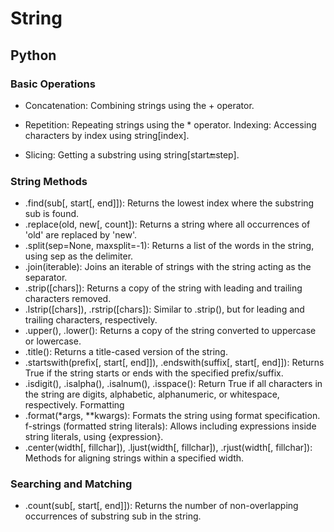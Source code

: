 # String

## Python

### Basic Operations
- Concatenation: Combining strings using the + operator.

- Repetition: Repeating strings using the * operator.
Indexing: Accessing characters by index using string[index].
- Slicing: Getting a substring using string[start:end:step].
### String Methods
- .find(sub[, start[, end]]): Returns the lowest index where the substring sub is found.
- .replace(old, new[, count]): Returns a string where all occurrences of 'old' are replaced by 'new'.
- .split(sep=None, maxsplit=-1): Returns a list of the words in the string, using sep as the delimiter.
- .join(iterable): Joins an iterable of strings with the string acting as the separator.
- .strip([chars]): Returns a copy of the string with leading and trailing characters removed.
- .lstrip([chars]), .rstrip([chars]): Similar to .strip(), but for leading and trailing characters, respectively.
- .upper(), .lower(): Returns a copy of the string converted to uppercase or lowercase.
- .title(): Returns a title-cased version of the string.
- .startswith(prefix[, start[, end]]), .endswith(suffix[, start[, end]]): Returns True if the string starts or ends with the specified prefix/suffix.
- .isdigit(), .isalpha(), .isalnum(), .isspace(): Return True if all characters in the string are digits, alphabetic, alphanumeric, or whitespace, respectively.
Formatting
- .format(*args, **kwargs): Formats the string using format specification.
f-strings (formatted string literals): Allows including expressions inside string literals, using {expression}.
- .center(width[, fillchar]), .ljust(width[, fillchar]), .rjust(width[, fillchar]): Methods for aligning strings within a specified width.
### Searching and Matching
- .count(sub[, start[, end]]): Returns the number of non-overlapping occurrences of substring sub in the string.